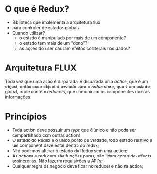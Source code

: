 # O que é Redux?

- Biblioteca que implementa a arquitetura flux
- para controler de estados globais
- Quando utilizar?
  - o estado é manipulado por mais de um componente?
  - o estado tem mais de um "dono"?
  - as ações do user causam efeitos colaterais nos dados?

# Arquitetura FLUX

Toda vez que uma ação é disparada, é disparada uma _action_, que é um object, então esse object é enviado para o _redux store_, que é um estado global, onde contém _reducers_, que comunicam os componentes com as informações.

# Princípios

- Toda action deve possuir um _type_ que é único e não pode ser compartilhado com outras actions
- O estado do Redux é o único ponto de verdade, todo estado relativo a um component deve estar dentro do redux;
- Não podemos alterar o estado do Redux sem uma action;
- As _actions_ e reducers são funções puras, não lidam com side-effects assíncronas. Não fazerm requisições a API's;
- Qualquer regra de negócio deve ficar no reducer e não na action;

